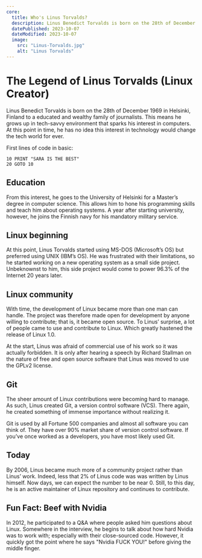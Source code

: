 ```yaml
---
core:
  title: Who's Linus Torvalds?
  description: Linus Benedict Torvalds is born on the 28th of December 1969 in Helsinki, Finland to a educated and wealthy family of journalists. This means he grows up in tech-savvy environment that sparks his interest in computers. At this point in time, he has no idea this interest in technology would change the tech world for ever.
  datePublished: 2023-10-07
  dateModified: 2023-10-07
  image:
    src: "Linus-Torvalds.jpg"
    alt: "Linus Torvalds"
---
```


# The Legend of Linus Torvalds (Linux Creator)

Linus Benedict Torvalds is born on the 28th of December 1969 in Helsinki,
Finland to a educated and wealthy family of journalists. This means he grows up
in tech-savvy environment that sparks his interest in computers. At this point
in time, he has no idea this interest in technology would change the tech world
for ever.

First lines of code in basic:

```basic
10 PRINT "SARA IS THE BEST"
20 GOTO 10
```

## Education

From this interest, he goes to the University of Helsinki for a Master’s degree
in computer science. This allows him to hone his programming skills and teach
him about operating systems. A year after starting university, however, he joins
the Finnish navy for his mandatory military service.

## Linux beginning

At this point, Linus Torvalds started using MS-DOS (Microsoft’s OS) but
preferred using UNIX (IBM’s OS). He was frustrated with their limitations, so he
started working on a new operating system as a small side project. Unbeknownst
to him, this side project would come to power 96.3% of the Internet 20 years
later.

## Linux community

With time, the development of Linux became more than one man can handle. The
project was therefore made open for development by anyone willing to contribute;
that is, it became open source. To Linus’ surprise, a lot of people came to use
and contribute to Linux. Which greatly hastened the release of Linux 1.0.

At the start, Linus was afraid of commercial use of his work so it was actually
forbidden. It is only after hearing a speech by Richard Stallman on the nature
of free and open source software that Linus was moved to use the GPLv2 license.

## Git

The sheer amount of Linux contributions were becoming hard to manage. As such,
Linus created Git, a version control software (VCS). There again, he created
something of immense importance without realizing it.

Git is used by all Fortune 500 companies and almost all software you can think
of. They have over 90% market share of version control software. If you’ve once
worked as a developers, you have most likely used Git.

## Today

By 2006, Linus became much more of a community project rather than Linus’ work.
Indeed, less that 2% of Linus code was was written by Linus himself. Now days,
we can expect the number to be near 0. Still, to this day, he is an active
maintainer of Linux repository and continues to contribute.

## Fun Fact: Beef with Nvidia

In 2012, he participated to a Q&A where people asked him questions about Linux.
Somewhere in the interview, he begins to talk about how hard Nvidia was to work
with; especially with their close-sourced code. However, it quickly got the
point where he says "Nvidia FUCK YOU!" before giving the middle finger.
